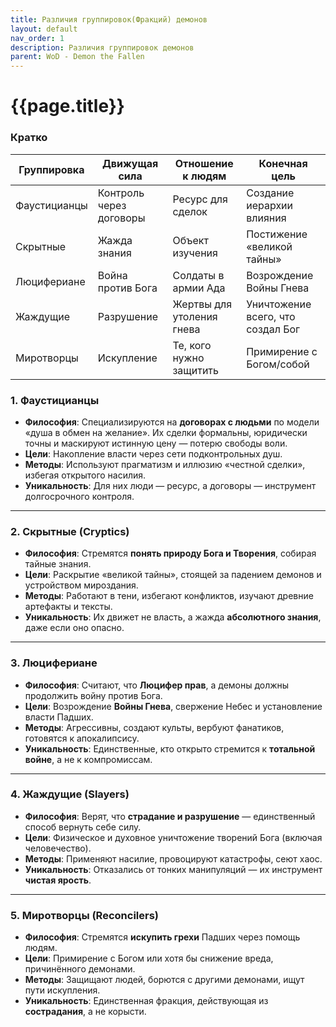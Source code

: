 ```yaml
---
title: Различия группировок(Фракций) демонов
layout: default
nav_order: 1
description: Различия группировок демонов
parent: WoD - Demon the Fallen
---
```


# {{page.title}}

### Кратко

| **Группировка** | **Движущая сила**       | **Отношение к людям**       | **Конечная цель**                  |  
|---|---|---|---|  
| Фаустицианцы    | Контроль через договоры | Ресурс для сделок           | Создание иерархии влияния         |  
| Скрытные        | Жажда знания            | Объект изучения             | Постижение «великой тайны»        |  
| Люцифериане     | Война против Бога       | Солдаты в армии Ада         | Возрождение Войны Гнева           |  
| Жаждущие        | Разрушение              | Жертвы для утоления гнева   | Уничтожение всего, что создал Бог |  
| Миротворцы      | Искупление              | Те, кого нужно защитить     | Примирение с Богом/собой          |  

### 1. **Фаустицианцы**  
   - **Философия**: Специализируются на **договорах с людьми** по модели «душа в обмен на желание». Их сделки формальны, юридически точны и маскируют истинную цену — потерю свободы воли.  
   - **Цели**: Накопление власти через сети подконтрольных душ.  
   - **Методы**: Используют прагматизм и иллюзию «честной сделки», избегая открытого насилия.  
   - **Уникальность**: Для них люди — ресурс, а договоры — инструмент долгосрочного контроля.

---

### 2. **Скрытные (Cryptics)**  
   - **Философия**: Стремятся **понять природу Бога и Творения**, собирая тайные знания.  
   - **Цели**: Раскрытие «великой тайны», стоящей за падением демонов и устройством мироздания.  
   - **Методы**: Работают в тени, избегают конфликтов, изучают древние артефакты и тексты.  
   - **Уникальность**: Их движет не власть, а жажда **абсолютного знания**, даже если оно опасно.

---

### 3. **Люцифериане**  
   - **Философия**: Считают, что **Люцифер прав**, а демоны должны продолжить войну против Бога.  
   - **Цели**: Возрождение **Войны Гнева**, свержение Небес и установление власти Падших.  
   - **Методы**: Агрессивны, создают культы, вербуют фанатиков, готовятся к апокалипсису.  
   - **Уникальность**: Единственные, кто открыто стремится к **тотальной войне**, а не к компромиссам.

---

### 4. **Жаждущие (Slayers)**  
   - **Философия**: Верят, что **страдание и разрушение** — единственный способ вернуть себе силу.  
   - **Цели**: Физическое и духовное уничтожение творений Бога (включая человечество).  
   - **Методы**: Применяют насилие, провоцируют катастрофы, сеют хаос.  
   - **Уникальность**: Отказались от тонких манипуляций — их инструмент **чистая ярость**.

---

### 5. **Миротворцы (Reconcilers)**  
   - **Философия**: Стремятся **искупить грехи** Падших через помощь людям.  
   - **Цели**: Примирение с Богом или хотя бы снижение вреда, причинённого демонами.  
   - **Методы**: Защищают людей, борются с другими демонами, ищут пути искупления.  
   - **Уникальность**: Единственная фракция, действующая из **сострадания**,  а не корысти.